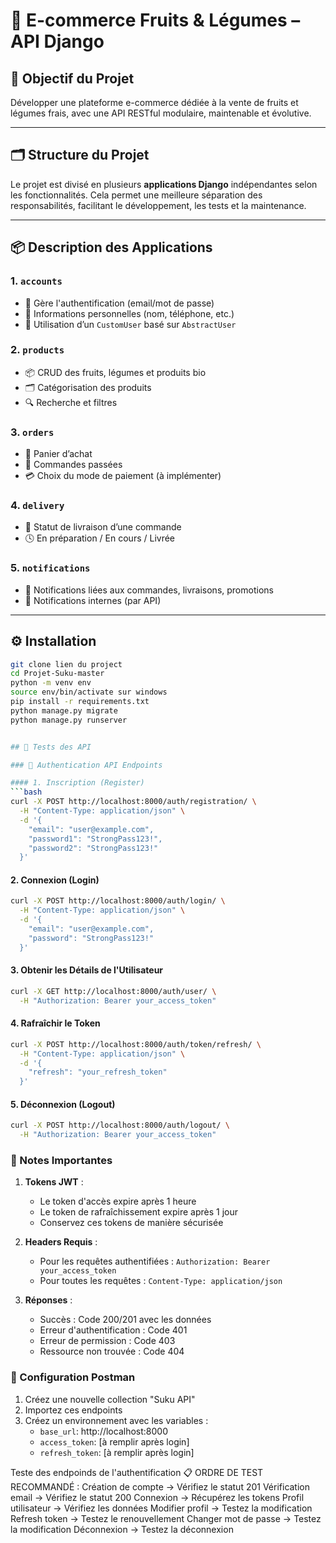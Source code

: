 # 🍏 E-commerce Fruits & Légumes – API Django

## 🎯 Objectif du Projet

Développer une plateforme e-commerce dédiée à la vente de fruits et légumes frais, avec une API RESTful modulaire, maintenable et évolutive.

---

## 🗂 Structure du Projet

Le projet est divisé en plusieurs **applications Django** indépendantes selon les fonctionnalités. Cela permet une meilleure séparation des responsabilités, facilitant le développement, les tests et la maintenance.


---

## 📦 Description des Applications

### 1. `accounts`
- 📌 Gère l'authentification (email/mot de passe)
- 📇 Informations personnelles (nom, téléphone, etc.)
- 🔐 Utilisation d’un `CustomUser` basé sur `AbstractUser`

### 2. `products`
- 📦 CRUD des fruits, légumes et produits bio
- 🗂 Catégorisation des produits
- 🔍 Recherche et filtres

### 3. `orders`
- 🛒 Panier d’achat
- 📑 Commandes passées
- 💳 Choix du mode de paiement (à implémenter)

### 4. `delivery`
- 🚚 Statut de livraison d’une commande
- 🕓 En préparation / En cours / Livrée

### 5. `notifications`
- 🔔 Notifications liées aux commandes, livraisons, promotions
- 📨 Notifications internes (par API)

---

## ⚙️ Installation

```bash
git clone lien du project
cd Projet-Suku-master
python -m venv env
source env/bin/activate sur windows
pip install -r requirements.txt
python manage.py migrate
python manage.py runserver


## 🧪 Tests des API

### 🔑 Authentication API Endpoints

#### 1. Inscription (Register)
```bash
curl -X POST http://localhost:8000/auth/registration/ \
  -H "Content-Type: application/json" \
  -d '{
    "email": "user@example.com",
    "password1": "StrongPass123!",
    "password2": "StrongPass123!"
  }'
```

#### 2. Connexion (Login)
```bash
curl -X POST http://localhost:8000/auth/login/ \
  -H "Content-Type: application/json" \
  -d '{
    "email": "user@example.com",
    "password": "StrongPass123!"
  }'
```

#### 3. Obtenir les Détails de l'Utilisateur
```bash
curl -X GET http://localhost:8000/auth/user/ \
  -H "Authorization: Bearer your_access_token"
```

#### 4. Rafraîchir le Token
```bash
curl -X POST http://localhost:8000/auth/token/refresh/ \
  -H "Content-Type: application/json" \
  -d '{
    "refresh": "your_refresh_token"
  }'
```

#### 5. Déconnexion (Logout)
```bash
curl -X POST http://localhost:8000/auth/logout/ \
  -H "Authorization: Bearer your_access_token"
```

### 📝 Notes Importantes

1. **Tokens JWT** :
   - Le token d'accès expire après 1 heure
   - Le token de rafraîchissement expire après 1 jour
   - Conservez ces tokens de manière sécurisée

2. **Headers Requis** :
   - Pour les requêtes authentifiées : `Authorization: Bearer your_access_token`
   - Pour toutes les requêtes : `Content-Type: application/json`

3. **Réponses** :
   - Succès : Code 200/201 avec les données
   - Erreur d'authentification : Code 401
   - Erreur de permission : Code 403
   - Ressource non trouvée : Code 404

### 🔧 Configuration Postman

1. Créez une nouvelle collection "Suku API"
2. Importez ces endpoints
3. Créez un environnement avec les variables :
   - `base_url`: http://localhost:8000
   - `access_token`: [à remplir après login]
   - `refresh_token`: [à remplir après login]


Teste des endpoinds de l'authentification
📋 ORDRE DE TEST RECOMMANDÉ :
Création de compte → Vérifiez le statut 201
Vérification email → Vérifiez le statut 200
Connexion → Récupérez les tokens
Profil utilisateur → Vérifiez les données
Modifier profil → Testez la modification
Refresh token → Testez le renouvellement
Changer mot de passe → Testez la modification
Déconnexion → Testez la déconnexion
